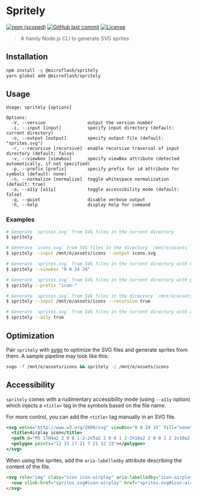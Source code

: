 # Spritely

[![npm (scoped)](https://img.shields.io/npm/v/@microflash/spritely)](https://www.npmjs.com/package/@microflash/spritely)
[![GitHub last commit](https://img.shields.io/github/last-commit/Microflash/spritely)](https://github.com/Microflash/spritely/commits/main)
[![License](https://img.shields.io/github/license/Microflash/spritely)](./LICENSE.md)

> A handy Node.js CLI to generate SVG sprites

## Installation

```sh
npm install -g @microflash/spritely
yarn global add @microflash/spritely
```

## Usage

```
Usage: spritely [options]

Options:
  -V, --version                output the version number
  -i, --input [input]          specify input directory (default: current directory)
  -o, --output [output]        specify output file (default: "sprites.svg")
  -r, --recursive [recursive]  enable recursive traversal of input directory (default: false)
  -v, --viewbox [viewbox]      specify viewBox attribute (detected automatically, if not specified)
  -p, --prefix [prefix]        specify prefix for id attribute for symbols (default: none)
  -n, --normalize [normalize]  toggle whitespace normalization (default: true)
  -a, --a11y [a11y]            toggle accessibility mode (default: false)
  -q, --quiet                  disable verbose output
  -h, --help                   display help for command
```

### Examples

```sh
# Generate `sprites.svg` from SVG files in the current directory
$ spritely

# Generate `icons.svg` from SVG files in the directory `/mnt/e/assets`
$ spritely --input /mnt/e/assets/icons --output icons.svg

# Generate `sprites.svg` from SVG files in the current directory with viewBox `0 0 24 24`
$ spritely --viewbox "0 0 24 24"

# Generate `sprites.svg` from SVG files in the current directory with prefix `icon-`
$ spritely --prefix "icon-"

# Generate `sprites.svg` from SVG files in the directory `/mnt/e/assets` and the directories within it
$ spritely --input /mnt/e/assets/icons --recursive true

# Generate `sprites.svg` from SVG files in the current directory with accessibility mode
$ spritely --a11y true
```

## Optimization

Pair `spritely` with [svgo](https://github.com/svg/svgo) to optimize the SVG files and generate sprites from them. A sample pipeline may look like this:

```sh
svgo -f /mnt/e/assets/icons && spritely -i /mnt/e/assets/icons
```

## Accessibility

`spritely` comes with a rudimentary accessibility mode (using `--a11y` option) which injects a `<title>` tag in the symbols based on the file name. 

For more control, you can add the `<title>` tag manually in an SVG file.

```xml
<svg xmlns="http://www.w3.org/2000/svg" viewBox="0 0 24 24" fill="none" stroke="currentColor" stroke-width="2" stroke-linecap="round" stroke-linejoin="round">
  <title>Airplay icon</title>
  <path d="M5 17H4a2 2 0 0 1-2-2V5a2 2 0 0 1 2-2h16a2 2 0 0 1 2 2v10a2 2 0 0 1-2 2h-1"></path>
  <polygon points="12 15 17 21 7 21 12 15"></polygon>
</svg>
```

When using the sprites, add the `aria-labelledby` attribute describing the content of the file.

```html
<svg role="img" class="icon icon-airplay" aria-labelledby="icon-airplay">
  <use xlink:href="sprites.svg#icon-airplay" href="sprites.svg#icon-airplay" />
</svg>
```
